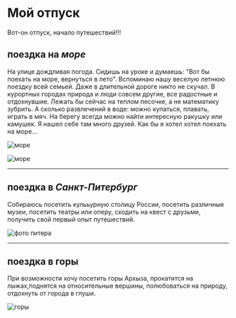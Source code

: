 # Мой отпуск
Вот-он отпуск, начало путешествий!!!

## поездка на *море*

На улице дождливая погода. Сидишь на уроке и думаешь: "Вот бы поехать на море, вернуться в лето". Вспоминаю нашу веселую летнюю поездку всей семьей. Даже в длительной дороге никто не скучал. В курортных городах природа и люди совсем другие, все радостные и отдохнувшие. Лежать бы сейчас на теплом песочке, а не математику зубрить. А сколько развлечений в воде: можно купаться, плавать, играть в мяч. На берегу всегда можно найти интересную ракушку или камушек. Я нашел себе там много друзей. Как бы я хотел хотел поехать на море...

![море](sea.jpg)

![море](%D0%BC%D0%BE%D1%80%D0%B5.jpg)

---
## поездка в _Санкт-Питербург_
Собираюсь посетить кулььурную столицу России, посетить различные музеи, посетить театры или оперу, сходить на квест с друзьми, получить свой первый опыт путешествий.

![фото питера](download.jpg)

---
## поездка в **горы**

При возможности хочу посетить горы Архыза, прокатится на лыжах,поднятся на относительные вершины, полюбоваться на природу, отдохнуть от города в глуши. 

![горы ](%D0%B3%D0%BE%D1%80%D1%8B.jpg)
